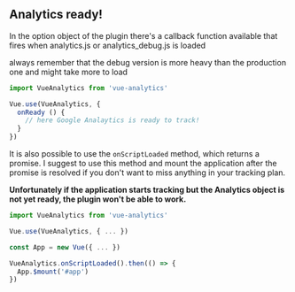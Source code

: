 ## Analytics ready!

In the option object of the plugin there's a callback function available that fires when analytics.js or analytics\_debug.js is loaded

always remember that the debug version is more heavy than the production one and might take more to load

```js
import VueAnalytics from 'vue-analytics'

Vue.use(VueAnalytics, {
  onReady () {
    // here Google Analaytics is ready to track!
  }
})
```
It is also possible to use the `onScriptLoaded` method, which returns a promise.
I suggest to use this method and mount the application after the promise is resolved if you don't want to miss anything in your tracking plan.

**Unfortunately if the application starts tracking but the Analytics object is not yet ready, the plugin won't be able to work.**

```js
import VueAnalytics from 'vue-analytics'

Vue.use(VueAnalytics, { ... })

const App = new Vue({ ... })

VueAnalytics.onScriptLoaded().then(() => {
  App.$mount('#app')
})
